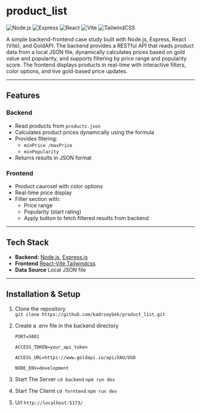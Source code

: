 # product_list

![Node.js](https://img.shields.io/badge/Node.js-18.x-green?logo=node.js)
![Express](https://img.shields.io/badge/Express.js-5.x-lightgrey?logo=express)
![React](https://img.shields.io/badge/React-18.x-61DAFB?logo=react)
![Vite](https://img.shields.io/badge/Vite-5.x-646CFF?logo=vite)
![TailwindCSS](https://img.shields.io/badge/TailwindCSS-3.x-06B6D4?logo=tailwindcss)


A simple backend-frontend case study built with Node.js, Express, React (Vite), and GoldAPI.
The backend provides a RESTful API that reads product data from a local JSON file, dynamically calculates prices based on gold value and popularity, and supports filtering by price range and popularity score.
The frontend displays products in real-time with interactive filters, color options, and live gold-based price updates.

---

## Features
### Backend
- Read products from `products.json`
- Calculates product prices dynamically using the formula
- Provides fltering:
    - `minPrice /maxPrice`
    - `minPopularity`
- Returns results in JSON format

### Frontend
- Product caurosel with color options
- Real-time price display
- Filter section with:
    - Price range
    - Popularity (start rating)
    - Apply button to fetch filtered results from backend
---

## Tech Stack
- **Backend:** [Node.js](https://nodejs.org/), [Express.js](https://expressjs.com/)  
- **Frontend** [React-Vite](https://vite.dev/),[Tailwindcss](https://v3.tailwindcss.com/)
- **Data Source** Local JSON file
---

## Installation & Setup

1. Clone the repository  
    `git clone https://github.com/kadrzeybek/product_list.git`

3. Create a .env file in the backend directory
    ```
    PORT=5001

    ACCESS_TOKEN=your_api_token

    ACCESS_URL=https://www.goldapi.io/api/XAU/USD

    NODE_ENV=development
    
    ```
   
4. Start The Server
    `cd backend` `npm run dev`


5. Start The Cliemt
    `cd forntend` `npm run dev`

6. Url
    `http://localhost:5173/`
